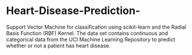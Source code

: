 # Heart-Disease-Prediction-
Support Vector Machine for classification using scikit-learn and the Radial Basis Function (RBF) Kernel. The data set contains continuous and categorical data from the UCI Machine Learning Repository to predict whether or not a patient has heart disease.
